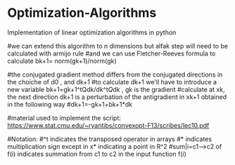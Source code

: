 # Optimization-Algorithms
Implementation of linear optimization algorithms in python

#we can extend this algorithm to n dimensions but alfak step will need to be calculated with armijo rule
#and we can use  Fletcher-Reeves formula to calculate bk+1= norm(gk+1)/norm(gk)

#the conjugated gradient method differs from the conjugated directions in the choiche of d0 , and dk+1
#to calculate dk+1 we'll have to introduce a new variable bk+1=gk+1^tQdk/dk^t*Q*dk , gk is the gradient
#calculate at xk, the next direction dk+1 is a perturbation of the antigradient in xk+1 obtained in the following way
#dk+1=-gk+1+bk+1*dk

#material used to implement the script: https://www.stat.cmu.edu/~ryantibs/convexopt-F13/scribes/lec10.pdf

#Notation:
#^t indicates the transposed operator in arrays
#* indicates multiplication sign except in x* indicating a point in R^2
#sum|i=c1-->c2 of f(i) indicates summation from c1 to c2 in the input function f(i)
